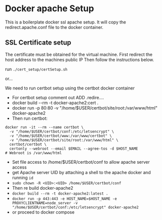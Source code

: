 # Docker apache Setup

This is a boilerplate docker ssl apache setup.
It will copy the redirect.apache.conf file to the docker container.


## SSL Certificate setup
The certificate must be obtained for the virtual machine.
First redirect the host address to the machines public IP
Then follow the instructions below.

run `./cert_setup/certSetup.sh`

or...


We need to run certbot setup using the certbot docker container

- For certbot setup comment out ADD .redire....
- docker build --rm -t docker-apache2:cert .
- docker run -p 80:80 -v "/home/$USER/certbot/site/root:/var/www/html" docker-apache2
- Then run certbot:
```
docker run -it --rm --name certbot \
  -v "/home/$USER/certbot/conf:/etc/letsencrypt" \
  -v "/home/$USER/certbot/www:/var/www/certbot" \
  -v "/home/$USER/certbot/site/root:/var/www/html" \
  certbot/certbot \
  certonly --webroot --email $EMAIL --agree-tos -d $HOST_NAME
# Webroot is /var/www/html
```
- Set file access to /home/$USER/certbot/conf to allow apache server access
- get Apache server UID by attaching a shell to the apache docker and running  `id`
- `sudo chown -R <UID>:<UID> /home/$USER/certbot/conf `
- Then re build docker-apache2
- `docker build --rm -t docker-apache2:latest .`
- `docker run -p 443:443 -e HOST_NAME=$HOST_NAME -e PROXYCLIENTNAME=node_server -v "/home/$USER/certbot/conf:/etc/letsencrypt" docker-apache2`
- or proceed to docker compose
